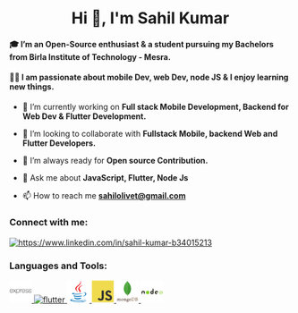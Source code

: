 <!-- ### Hi there 👋 -->

<!-- 
**SahilOlivet/SahilOlivet** is a ✨ _special_ ✨ repository because its `README.md` (this file) appears on your GitHub profile.

Here are some ideas to get you started:

- 🔭 I’m currently working on ...
- 🌱 I’m currently learning ...
- 👯 I’m looking to collaborate on ...
- 🤔 I’m looking for help with ...
- 💬 Ask me about ...
- 📫 How to reach me: ...
- 😄 Pronouns: ...
- ⚡ Fun fact: ...

 -->
 
 
 <h1 align="center">Hi 👋, I'm Sahil Kumar</h1>
<h4 align="left">🎓 I’m an Open-Source enthusiast & a student pursuing my Bachelors from Birla Institute of Technology - Mesra.</h4>
<h4 align="left">👨‍💻 I am passionate about mobile Dev, web Dev, node JS & I enjoy learning new things.</h4>


- 🔭 I’m currently working on **Full stack Mobile Development, Backend for Web Dev & Flutter Development.**

- 👯 I’m looking to collaborate with **Fullstack Mobile, backend Web and Flutter Developers.**

- 🤝 I’m always ready for **Open source Contribution.**

- 💬 Ask me about **JavaScript, Flutter, Node Js**

- 📫 How to reach me **sahilolivet@gmail.com**

<h3 align="left">Connect with me:</h3>
<p align="left">
<a href="https://linkedin.com/in/https://www.linkedin.com/in/sahil-kumar-b34015213" target="blank"><img align="center" src="https://raw.githubusercontent.com/rahuldkjain/github-profile-readme-generator/master/src/images/icons/Social/linked-in-alt.svg" alt="https://www.linkedin.com/in/sahil-kumar-b34015213" height="30" width="40" /></a>
</p>

<h3 align="left">Languages and Tools:</h3>
<p align="left"> <a href="https://expressjs.com" target="_blank" rel="noreferrer"> <img src="https://raw.githubusercontent.com/devicons/devicon/master/icons/express/express-original-wordmark.svg" alt="express" width="40" height="40"/> </a> <a href="https://flutter.dev" target="_blank" rel="noreferrer"> <img src="https://www.vectorlogo.zone/logos/flutterio/flutterio-icon.svg" alt="flutter" width="40" height="40"/> </a> <a href="https://www.java.com" target="_blank" rel="noreferrer"> <img src="https://raw.githubusercontent.com/devicons/devicon/master/icons/java/java-original.svg" alt="java" width="40" height="40"/> </a> <a href="https://developer.mozilla.org/en-US/docs/Web/JavaScript" target="_blank" rel="noreferrer"> <img src="https://raw.githubusercontent.com/devicons/devicon/master/icons/javascript/javascript-original.svg" alt="javascript" width="40" height="40"/> </a> <a href="https://www.mongodb.com/" target="_blank" rel="noreferrer"> <img src="https://raw.githubusercontent.com/devicons/devicon/master/icons/mongodb/mongodb-original-wordmark.svg" alt="mongodb" width="40" height="40"/> </a> <a href="https://nodejs.org" target="_blank" rel="noreferrer"> <img src="https://raw.githubusercontent.com/devicons/devicon/master/icons/nodejs/nodejs-original-wordmark.svg" alt="nodejs" width="40" height="40"/> </a> </p>

<!-- <p><img align="left" src="https://github-readme-stats.vercel.app/api/top-langs?username=sahilolivet&show_icons=true&locale=en&layout=compact" alt="sahilolivet" /></p>

<p>&nbsp;<img align="center" src="https://github-readme-stats.vercel.app/api?username=sahilolivet&show_icons=true&locale=en" alt="sahilolivet" /></p>
 -->
